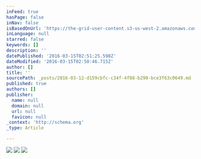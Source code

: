 ```yaml
---
inFeed: true
hasPage: false
inNav: false
isBasedOnUrl: 'https://the-grid-user-content.s3-us-west-2.amazonaws.com/5b832def-180d-426c-8a1b-adb5ee6a2c9a.png'
inLanguage: null
starred: false
keywords: []
description: ''
datePublished: '2016-03-15T02:51:25.598Z'
dateModified: '2016-03-15T02:50:46.715Z'
author: []
title: ''
sourcePath: _posts/2016-03-12-d159cbfc-c34f-4f88-b290-bce3f63c0649.md
published: true
authors: []
publisher:
  name: null
  domain: null
  url: null
  favicon: null
_context: 'http://schema.org'
_type: Article

---
```

![](https://s3-us-west-2.amazonaws.com/the-grid-img/p/689942a0254e7826c128bbce533bc7a9f255e56e.png)
![](https://the-grid-user-content.s3-us-west-2.amazonaws.com/9e7452b8-df0b-43a0-8368-ccb9ec04a254.jpg)
![](https://the-grid-user-content.s3-us-west-2.amazonaws.com/e3f940e1-4ac1-43cc-8340-3beacd97113b.jpg)